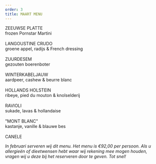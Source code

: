 ```yaml
---
order: 3
title: MAART MENU
---
```

ZEEUWSE PLATTE \
frozen Pornstar Martini\
\
LANGOUSTINE CRUDO\
groene appel, radijs & French dressing\
\
ZUURDESEM\
gezouten boerenboter  \
\
WINTERKABELJAUW\
aardpeer, cashew & beurre blanc\
\
HOLLANDS HOLSTEIN \
ribeye, pied du mouton & knolselderij\
\
RAVIOLI\
sukade, lavas & hollandaise \
\
"MONT BLANC"\
kastanje, vanille & blauwe bes\
\
CANELE

*In februari serveren wij dit menu. Het menu is €92,00 per persoon. Als u allergieën of dieetwensen hebt waar wij rekening mee mogen houden, vragen wij u deze bij het reserveren door te geven. Tot snel!*